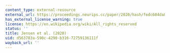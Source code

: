 ```yaml
---
content_type: external-resource
external_url: https://proceedings.neurips.cc/paper/2020/hash/fedc604da8b0f9af74b6cfc0fab2163c-Abstract.html
has_external_license_warning: true
license: https://en.wikipedia.org/wiki/All_rights_reserved
status: ''
title: Jensen et al. (2020)
uid: d563783a-590c-4290-b316-72759136111f
wayback_url: ''
---
```

